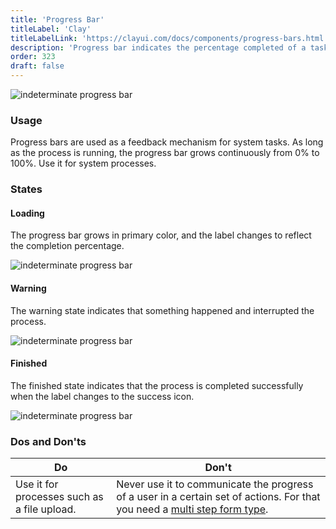 ```yaml
---
title: 'Progress Bar'
titleLabel: 'Clay'
titleLabelLink: 'https://clayui.com/docs/components/progress-bars.html'
description: 'Progress bar indicates the percentage completed of a task.'
order: 323
draft: false
---
```


![indeterminate progress bar](/images/lexicon/ProgressBar30.jpg)

### Usage

Progress bars are used as a feedback mechanism for system tasks. As long as the process is running, the progress bar grows continuously from 0% to 100%. Use it for system processes.

### States

#### Loading

The progress bar grows in primary color, and the label changes to reflect the completion percentage.

![indeterminate progress bar](/images/lexicon/ProgressBar30.jpg)

#### Warning

The warning state indicates that something happened and interrupted the process.

![indeterminate progress bar](/images/lexicon/ProgressBar70.jpg)

#### Finished

The finished state indicates that the process is completed successfully when the label changes to the success icon.

![indeterminate progress bar](/images/lexicon/ProgressBar100.jpg)

### Dos and Don'ts

| Do                                          | Don't                                                                                                                                                 |
| ------------------------------------------- | ----------------------------------------------------------------------------------------------------------------------------------------------------- |
| Use it for processes such as a file upload. | Never use it to communicate the progress of a user in a certain set of actions. For that you need a [multi step form type](../forms/multi-step-form). |
